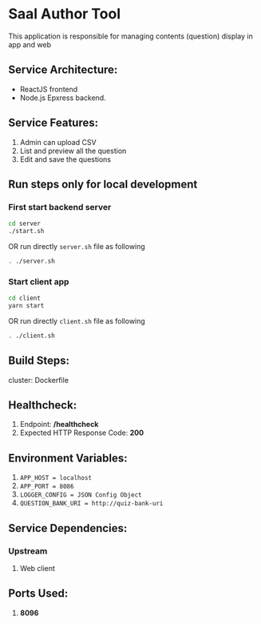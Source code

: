 # Saal Author Tool

This application is responsible for managing contents (question) display in app and web 

## Service Architecture:

-   ReactJS frontend
-   Node.js Epxress backend.

## Service Features:

1. Admin can upload CSV
2. List and preview all the question
3. Edit and save the questions

## Run steps only for local development

### First start backend server
```sh
cd server
./start.sh
```
OR run directly `server.sh` file as following

```sh
. ./server.sh
```

### Start client app
```sh
cd client
yarn start
```
OR run directly `client.sh` file as following

```sh
. ./client.sh
```

## Build Steps:
cluster: Dockerfile

## Healthcheck:

1.  Endpoint: **/healthcheck**
2.  Expected HTTP Response Code: **200**

## Environment Variables:

1.  `APP_HOST = localhost`
2.  `APP_PORT = 8086`
3.  `LOGGER_CONFIG = JSON Config Object`
4.  `QUESTION_BANK_URI = http://quiz-bank-uri`

## Service Dependencies:
### Upstream
1. Web client

## Ports Used:
1. **8096**
